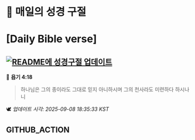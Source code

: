 # 🙏 매일의 성경 구절
# [Daily Bible verse]
## [![README에 성경구절 업데이트](https://github.com/DONGSUKA/first_test/actions/workflows/update-readme-bible.yml/badge.svg)](https://github.com/DONGSUKA/first_test/actions/workflows/update-readme-bible.yml)
<!-- START_BIBLE_VERSE -->
📖 **욥기 4:18**
> 하나님은 그의 종이라도 그대로 믿지 아니하시며 그의 천사라도 미련하다 하시나니

🕊️ _업데이트 시각: 2025-09-08 18:35:33 KST_
  <!-- END_BIBLE_VERSE -->
## GITHUB_ACTION
